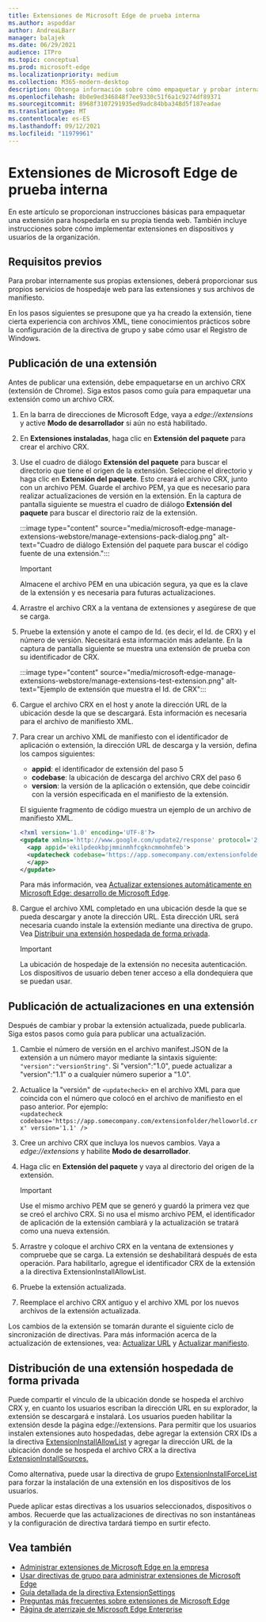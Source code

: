 ```yaml
---
title: Extensiones de Microsoft Edge de prueba interna
ms.author: aspoddar
author: AndreaLBarr
manager: balajek
ms.date: 06/29/2021
audience: ITPro
ms.topic: conceptual
ms.prod: microsoft-edge
ms.localizationpriority: medium
ms.collection: M365-modern-desktop
description: Obtenga información sobre cómo empaquetar y probar internamente extensiones de Microsoft Edge en la empresa.
ms.openlocfilehash: 8b0e9ed346848f7ee9330c51f6a1c9274df89371
ms.sourcegitcommit: 8968f3107291935ed9adc84bba348d5f187eadae
ms.translationtype: MT
ms.contentlocale: es-ES
ms.lasthandoff: 09/12/2021
ms.locfileid: "11979961"
---
```

# <a name="self-host-microsoft-edge-extensions"></a>Extensiones de Microsoft Edge de prueba interna

En este artículo se proporcionan instrucciones básicas para empaquetar una extensión para hospedarla en su propia tienda web. También incluye instrucciones sobre cómo implementar extensiones en dispositivos y usuarios de la organización.

## <a name="prerequisites"></a>Requisitos previos

Para probar internamente sus propias extensiones, deberá proporcionar sus propios servicios de hospedaje web para las extensiones y sus archivos de manifiesto.

 En los pasos siguientes se presupone que ya ha creado la extensión, tiene cierta experiencia con archivos XML, tiene conocimientos prácticos sobre la configuración de la directiva de grupo y sabe cómo usar el Registro de Windows.

## <a name="publish-an-extension"></a>Publicación de una extensión

Antes de publicar una extensión, debe empaquetarse en un archivo CRX (extensión de Chrome). Siga estos pasos como guía para empaquetar una extensión como un archivo CRX.

1. En la barra de direcciones de Microsoft Edge, vaya a *edge://extensions* y active **Modo de desarrollador** si aún no está habilitado.
2. En **Extensiones instaladas**, haga clic en **Extensión del paquete** para crear el archivo CRX.
3. Use el cuadro de diálogo **Extensión del paquete** para buscar el directorio que tiene el origen de la extensión. Seleccione el directorio y haga clic en **Extensión del paquete**.  Esto creará el archivo CRX, junto con un archivo PEM. Guarde el archivo PEM, ya que es necesario para realizar actualizaciones de versión en la extensión. En la captura de pantalla siguiente se muestra el cuadro de diálogo **Extensión del paquete** para buscar el directorio raíz de la extensión.

   :::image type="content" source="media/microsoft-edge-manage-extensions-webstore/manage-extensions-pack-dialog.png" alt-text="Cuadro de diálogo Extensión del paquete para buscar el código fuente de una extensión.":::

   > [!IMPORTANT]
   > Almacene el archivo PEM en una ubicación segura, ya que es la clave de la extensión y es necesaria para futuras actualizaciones.

4. Arrastre el archivo CRX a la ventana de extensiones y asegúrese de que se carga.
5. Pruebe la extensión y anote el campo de Id. (es decir, el Id. de CRX) y el número de versión. Necesitará esta información más adelante. En la captura de pantalla siguiente se muestra una extensión de prueba con su identificador de CRX.

   :::image type="content" source="media/microsoft-edge-manage-extensions-webstore/manage-extensions-test-extension.png" alt-text="Ejemplo de extensión que muestra el Id. de CRX":::

6. Cargue el archivo CRX en el host y anote la dirección URL de la ubicación desde la que se descargará. Esta información es necesaria para el archivo de manifiesto XML.
7. Para crear un archivo XML de manifiesto con el identificador de aplicación o extensión, la dirección URL de descarga y la versión, defina los campos siguientes:  

   - **appid**: el identificador de extensión del paso 5
   - **codebase**: la ubicación de descarga del archivo CRX del paso 6
   - **version**: la versión de la aplicación o extensión, que debe coincidir con la versión especificada en el manifiesto de la extensión.

   El siguiente fragmento de código muestra un ejemplo de un archivo de manifiesto XML.

   ```xml
   <?xml version='1.0' encoding='UTF-8'?> 
   <gupdate xmlns='http://www.google.com/update2/response' protocol='2.0'> 
     <app appid='ekilpdeokbpjmminmhfcgkncmmohmfeb'> 
     <updatecheck codebase='https://app.somecompany.com/extensionfolder/helloworld.crx' version='1.0' /> 
     </app> 
   </gupdate> 
   ```

   Para más información, vea [Actualizar extensiones automáticamente en Microsoft Edge: desarrollo de Microsoft Edge](/microsoft-edge/extensions-chromium/enterprise/auto-update).

8. Cargue el archivo XML completado en una ubicación desde la que se pueda descargar y anote la dirección URL. Esta dirección URL será necesaria cuando instale la extensión mediante una directiva de grupo. Vea [Distribuir una extensión hospedada de forma privada](#distribute-a-privately-hosted-extension).

   > [!IMPORTANT]
   > La ubicación de hospedaje de la extensión no necesita autenticación. Los dispositivos de usuario deben tener acceso a ella dondequiera que se puedan usar.

## <a name="publish-updates-to-an-extension"></a>Publicación de actualizaciones en una extensión

Después de cambiar y probar la extensión actualizada, puede publicarla. Siga estos pasos como guía para publicar una actualización.

1. Cambie el número de versión en el archivo manifest.JSON de la extensión a un número mayor mediante la sintaxis siguiente: `"version":"versionString"`. Si "version":"1.0", puede actualizar a "version":"1.1" o a cualquier número superior a "1.0".
2. Actualice la "versión" de `<updatecheck>` en el archivo XML para que coincida con el número que colocó en el archivo de manifiesto en el paso anterior. Por ejemplo:<br>`<updatecheck codebase='https://app.somecompany.com/extensionfolder/helloworld.crx' version='1.1' />`
3. Cree un archivo CRX que incluya los nuevos cambios. Vaya a *edge://extensions* y habilite **Modo de desarrollador**.
4. Haga clic en **Extensión del paquete** y vaya al directorio del origen de la extensión.

   > [!IMPORTANT]
   > Use el mismo archivo PEM que se generó y guardó la primera vez que se creó el archivo CRX. Si no usa el mismo archivo PEM, el identificador de aplicación de la extensión cambiará y la actualización se tratará como una nueva extensión.

5. Arrastre y coloque el archivo CRX en la ventana de extensiones y compruebe que se carga. La extensión se deshabilitará después de esta operación. Para habilitarlo, agregue el identificador CRX de la extensión a la directiva ExtensionInstallAllowList. 
6. Pruebe la extensión actualizada.
7. Reemplace el archivo CRX antiguo y el archivo XML por los nuevos archivos de la extensión actualizada.

Los cambios de la extensión se tomarán durante el siguiente ciclo de sincronización de directivas. Para más información acerca de la actualización de extensiones, vea: [Actualizar URL](/microsoft-edge/extensions-chromium/enterprise/auto-update#update-url) y [Actualizar manifiesto](/microsoft-edge/extensions-chromium/enterprise/auto-update#updated-manifest).

## <a name="distribute-a-privately-hosted-extension"></a>Distribución de una extensión hospedada de forma privada

Puede compartir el vínculo de la ubicación donde se hospeda el archivo CRX y, en cuanto los usuarios escriban la dirección URL en su explorador, la extensión se descargará e instalará. Los usuarios pueden habilitar la extensión desde la página edge://extensions. Para permitir que los usuarios instalen extensiones auto hospedadas, debe agregar la extensión CRX IDs a la directiva [ExtensionInstallAllowList](/deployedge/microsoft-edge-policies#extensioninstallallowlist) y agregar la dirección URL de la ubicación donde se hospeda el archivo CRX a la directiva [ExtensionInstallSources.](/deployedge/microsoft-edge-policies#extensioninstallsources)

Como alternativa, puede usar la directiva de grupo [ExtensionInstallForceList](/deployedge/microsoft-edge-manage-extensions-policies#force-install-an-extension) para forzar la instalación de una extensión en los dispositivos de los usuarios.

Puede aplicar estas directivas a los usuarios seleccionados, dispositivos o ambos. Recuerde que las actualizaciones de directivas no son instantáneas y la configuración de directiva tardará tiempo en surtir efecto.

## <a name="see-also"></a>Vea también

- [Administrar extensiones de Microsoft Edge en la empresa](microsoft-edge-manage-extensions.md)
- [Usar directivas de grupo para administrar extensiones de Microsoft Edge](microsoft-edge-manage-extensions-policies.md)
- [Guía detallada de la directiva ExtensionSettings](microsoft-edge-manage-extensions-ref-guide.md)
- [Preguntas más frecuentes sobre extensiones de Microsoft Edge](microsoft-edge-manage-extensions-faq.md)
- [Página de aterrizaje de Microsoft Edge Enterprise](https://aka.ms/EdgeEnterprise)
